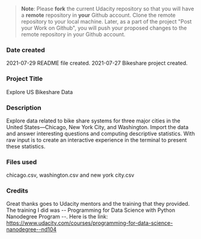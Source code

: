 >**Note**: Please **fork** the current Udacity repository so that you will have a **remote** repository in **your** Github account. Clone the remote repository to your local machine. Later, as a part of the project "Post your Work on Github", you will push your proposed changes to the remote repository in your Github account.

### Date created
2021-07-29 README file created.
2021-07-27 Bikeshare project created.

### Project Title
Explore US Bikeshare Data

### Description
Explore data related to bike share systems for three major cities in the 
United States—Chicago, New York City, and Washington. 
Import the data and answer interesting questions and computing descriptive statistics. 
With raw input is to create an interactive experience in the terminal to present these statistics.

### Files used
chicago.csv,
washington.csv and 
new york city.csv

### Credits
Great thanks goes to Udacity mentors and the training that they provided. The training I did was -- Programming for Data Science with Python Nanodegree Program --.
Here is the link: https://www.udacity.com/courses/programming-for-data-science-nanodegree--nd104


